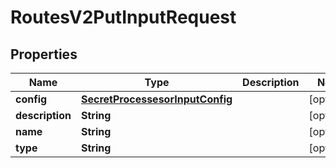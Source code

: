 

# RoutesV2PutInputRequest


## Properties

| Name | Type | Description | Notes |
|------------ | ------------- | ------------- | -------------|
|**config** | [**SecretProcessesorInputConfig**](SecretProcessesorInputConfig.md) |  |  [optional] |
|**description** | **String** |  |  [optional] |
|**name** | **String** |  |  [optional] |
|**type** | **String** |  |  [optional] |




